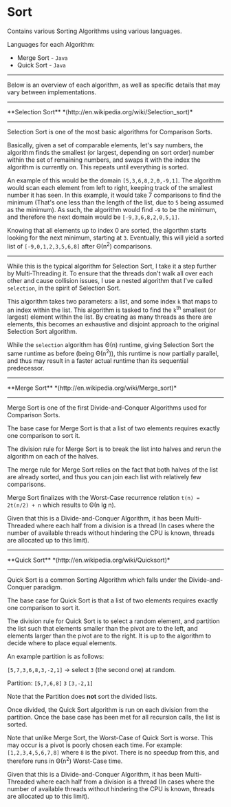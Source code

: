 Sort
====

Contains various Sorting Algorithms using various languages.

Languages for each Algorithm:
 - Merge Sort - `Java`
 - Quick Sort - `Java`

<hr>

Below is an overview of each algorithm, as well as specific details that may vary between implementations.

<hr>
**Selection Sort** *(http://en.wikipedia.org/wiki/Selection_sort)*
<hr>

Selection Sort is one of the most basic algorithms for Comparison Sorts.

Basically, given a set of comparable elements, let's say numbers, the algorithm finds the smallest (or largest, depending on sort order) number within the set of remaining numbers, and swaps it with the index the algorithm is currently on. This repeats until everything is sorted.

An example of this would be the domain `[5,3,6,8,2,0,-9,1]`. The algorithm would scan each element from left to right, keeping track of the smallest number it has seen. In this example, it would take 7 comparisons to find the minimum (That's one less than the length of the list, due to `5` being assumed as the minimum). As such, the algorithm would find `-9` to be the minimum, and therefore the next domain would be `[-9,3,6,8,2,0,5,1]`.

Knowing that all elements up to index 0 are sorted, the algorthm starts looking for the next minimum, starting at `3`. Eventually, this will yield a sorted list of `[-9,0,1,2,3,5,6,8]` after Θ(n<sup>2</sup>) comparisons.

<hr>

While this is the typical algorithm for Selection Sort, I take it a step further by Multi-Threading it. To ensure that the threads don't walk all over each other and cause collision issues, I use a nested algorithm that I've called `selection`, in the spirit of Selection Sort.

This algorithm takes two parameters: a list, and some index `k` that maps to an index within the list. This algorithm is tasked to find the `k`<sup>th</sup> smallest (or largest) element within the list. By creating as many threads as there are elements, this becomes an exhaustive and disjoint approach to the original Selection Sort algorithm.

While the `selection` algorithm has Θ(n) runtime, giving Selection Sort the same runtime as before (being Θ(n<sup>2</sup>)), this runtime is now partially parallel, and thus may result in a faster actual runtime than its sequential predecessor.

<hr>
**Merge Sort** *(http://en.wikipedia.org/wiki/Merge_sort)*
<hr>

Merge Sort is one of the first Divide-and-Conquer Algorithms used for Comparison Sorts.

The base case for Merge Sort is that a list of two elements requires exactly one comparison to sort it.

The division rule for Merge Sort is to break the list into halves and rerun the algorithm on each of the halves.

The merge rule for Merge Sort relies on the fact that both halves of the list are already sorted, and thus you can join each list with relatively few comparisons.

Merge Sort finalizes with the Worst-Case recurrence relation `t(n) = 2t(n/2) + n` which results to Θ(n lg n).

Given that this is a Divide-and-Conquer Algorithm, it has been Multi-Threaded where each half from a division is a thread (In cases where the number of available threads without hindering the CPU is known, threads are allocated up to this limit).

<hr>
**Quick Sort** *(http://en.wikipedia.org/wiki/Quicksort)*
<hr>

Quick Sort is a common Sorting Algorithm which falls under the Divide-and-Conquer paradigm.

The base case for Quick Sort is that a list of two elements requires exactly one comparison to sort it.

The division rule for Quick Sort is to select a random element, and partition the list such that elements smaller than the pivot are to the left, and elements larger than the pivot are to the right. It is up to the algorithm to decide where to place equal elements.

An example partition is as follows:

`[5,7,3,6,8,3,-2,1]` -> select `3` (the second one) at random.

Partition: `[5,7,6,8]` `3` `[3,-2,1]`

Note that the Partition does **not** sort the divided lists.

Once divided, the Quick Sort algorithm is run on each division from the partition. Once the base case has been met for all recursion calls, the list is sorted.

Note that unlike Merge Sort, the Worst-Case of Quick Sort is worse. This may occur is a pivot is poorly chosen each time. For example: `[1,2,3,4,5,6,7,8]` where `8` is the pivot. There is no speedup from this, and therefore runs in Θ(n<sup>2</sup>) Worst-Case time.

Given that this is a Divide-and-Conquer Algorithm, it has been Multi-Threaded where each half from a division is a thread (In cases where the number of available threads without hindering the CPU is known, threads are allocated up to this limit).
